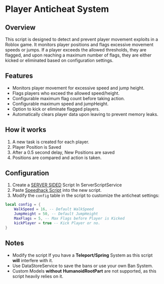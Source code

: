 # Player Anticheat System

## Overview
This script is designed to detect and prevent player movement exploits in a Roblox game. It monitors player positions and flags excessive movement speeds or jumps. If a player exceeds the allowed thresholds, they are flagged, and upon reaching a maximum number of flags, they are either kicked or eliminated based on configuration settings.

## Features
- Monitors player movement for excessive speed and jump height.
- Flags players who exceed the allowed speed/height.
- Configurable maximum flag count before taking action.
- Configurable maximum speed and jumpHeight.
- Option to kick or eliminate flagged players.
- Automatically clears player data upon leaving to prevent memory leaks.

## How it works
1. A new task is created for each player.
2. Player Position is Saved
3. After a 0.5 second delay, New Positions are saved
4. Positions are compared and action is taken.

## Configuration
1. Create a [SERVER SIDED](https://devforum.roblox.com/t/what%E2%80%99s-the-difference-between-a-local-script-and-a-server-script/2452614) Script In ServerScriptService
2. Paste [Speedhack Script]([Speedhack.lua](https://github.com/Aezdek/AntiWalkHack/blob/main/SpeedHack.lua)) into the new script.
3. Modify the `config` table in the script to customize the anticheat settings:

```lua
local config = {
    WalkSpeed = 16, -- Default WalkSpeed 
    JumpHeight = 50, -- Default JumpHeight
    MaxFlags = 5, -- Max Flags before Player is Kicked
    kickPlayer = true -- Kick Player or no.
}
```

## Notes
- Modify the script If you have a **Teleport/Spring** System as this script **will** interfere with it.
- Use DataStoreService to save the bans or use your own Ban System.
- Custom Models **without** __HumanoidRootPart__ are not supported, as this script heavily relies on it.
